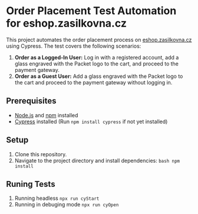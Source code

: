 # Order Placement Test Automation for eshop.zasilkovna.cz

This project automates the order placement process on [eshop.zasilkovna.cz](https://eshop.zasilkovna.cz) using Cypress. The test covers the following scenarios:

1. **Order as a Logged-In User:** Log in with a registered account, add a glass engraved with the Packet logo to the cart, and proceed to the payment gateway.
2. **Order as a Guest User:** Add a glass engraved with the Packet logo to the cart and proceed to the payment gateway without logging in.

## Prerequisites

- [Node.js](https://nodejs.org/) and [npm](https://www.npmjs.com/) installed
- [Cypress](https://www.cypress.io/) installed (Run `npm install cypress` if not yet installed)

## Setup

1. Clone this repository.
2. Navigate to the project directory and install dependencies:
   `bash npm install`

## Runing Tests

1. Running headless `npx run cyStart`
1. Running in debuging mode `npx run cyOpen`
